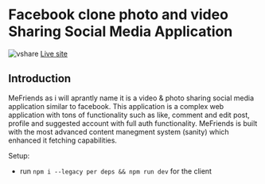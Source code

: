 # Facebook clone photo and video Sharing Social Media Application

![vshare](https://i.ibb.co/KLNKJsW/bandicam-2022-12-28-12-21-00-654.jpg)
<a href="https://vshare-pi.vercel.app/">Live site</a>

## Introduction
MeFriends as i will aprantly name it is a video & photo sharing social media application similar to facebook. This application is a complex web application with tons of functionality such as like, comment and edit post, profile and suggested account with full auth functionality. MeFriends is built with the most advanced content manegment system (sanity) which enhanced it fetching capabilities.


Setup:
- run ```npm i --legacy per deps && npm run dev``` for the client 
